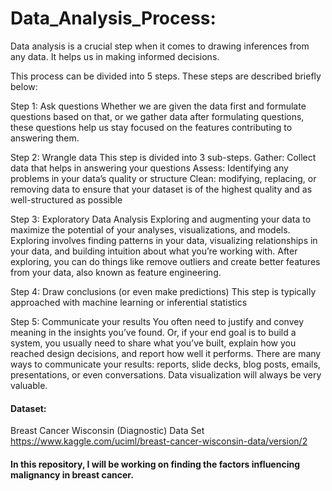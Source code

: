 # Data_Analysis_Process: 

Data analysis is a crucial step when it comes to drawing inferences from any data.  It helps us in making informed decisions. 

This process can be divided into 5 steps. These steps are described briefly below: 

Step 1: Ask questions
Whether we are given the data first and formulate questions based on that, or we gather data after formulating questions, these questions help us stay focused on the features contributing to answering them.

Step 2: Wrangle data
This step is divided into 3 sub-steps. 
Gather: Collect data that helps in answering your questions 
Assess: Identifying any problems in your data’s quality or structure
Clean: modifying, replacing, or removing data to ensure that your dataset is of the highest quality and as well-structured as possible

Step 3: Exploratory Data Analysis 
Exploring and augmenting your data to maximize the potential of your analyses, visualizations, and models. Exploring involves finding patterns in your data, visualizing relationships in your data, and building intuition about what you’re working with. After exploring, you can do things like remove outliers and create better features from your data, also known as feature engineering.

Step 4: Draw conclusions (or even make predictions)
This step is typically approached with machine learning or inferential statistics

Step 5: Communicate your results
You often need to justify and convey meaning in the insights you’ve found. Or, if your end goal is to build a system, you usually need to share what you’ve built, explain how you reached design decisions, and report how well it performs. There are many ways to communicate your results: reports, slide decks, blog posts, emails, presentations, or even conversations. Data visualization will always be very valuable.


#### Dataset: 
Breast Cancer Wisconsin (Diagnostic) Data Set
https://www.kaggle.com/uciml/breast-cancer-wisconsin-data/version/2 

#### In this repository, I will be working on finding the factors influencing malignancy in breast cancer. 
